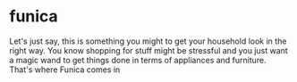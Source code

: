 # funica
Let's just say, this is something you might to get your household look in the right  way. You know shopping for stuff might be stressful  and you just want a magic wand to get things done in terms of appliances and furniture. That's where Funica comes in

